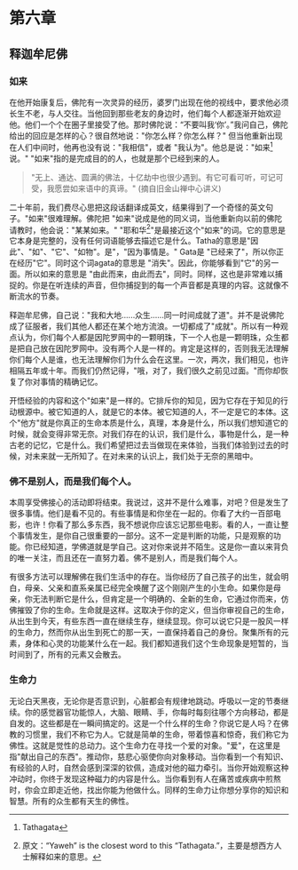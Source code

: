 # 第六章

## 释迦牟尼佛

### 如来

在他开始康复后，佛陀有一次灵异的经历，婆罗门出现在他的视线中，要求他必须长生不老，与人交往。当他回到那些老友的身边时，他们每个人都逐渐开始欢迎他。他们一个个在圈子里接受了他。那时佛陀说：“不要叫我‘你’。”我问自己，佛陀给出的回应是怎样的心？很自然地说："你怎么样？你怎么样？" 但当他重新出现在人们中间时，他再也没有说："我相信"，或者 "我认为"。他总是说："如来[^1]说。" "如来"指的是完成目的的人，也就是那个已经到来的人。

> "无上、通达、圆满的佛法，十亿劫中也很少遇到。有它可看可听，可记可受，我愿尝如来语中的真谛。" (摘自旧金山禅中心讲义)

二十年前，我们费尽心思把这段话翻译成英文，结果得到了一个奇怪的英文句子。"如来"很难理解。佛陀把 "如来"说成是他的同义词，当他重新向以前的佛陀请教时，他会说："某某如来。" "耶和华[^2]"是最接近这个"如来"的词。它的意思是它本身是完整的，没有任何词语能够去描述它是什么。Tatha的意思是"因此"、"如"、"它"、"如物"。是"，"因为事情是。" Gata是 "已经来了"，所以你正在经历"它"。同时这个词agata的意思是 "消失"。因此，你能够看到"它"的另一面。所以如来的意思是 "由此而来，由此而去"，同时。同样，这也是非常难以捕捉的。你是在听连续的声音，但你捕捉到的每一个声音都是真理的内容。这就像不断流水的节奏。

释迦牟尼佛，自己说："我和大地......众生......同一时间成就了道"。并不是说佛陀成了征服者，我们其他人都还在某个地方流浪。一切都成了"成就"。所以有一种观点认为，你们每个人都是因陀罗网中的一颗明珠，下一个人也是一颗明珠，众生都是把自己放在因陀罗网中。没有两个人是一样的。肯定是这样的，否则我无法理解你们每个人是谁，也无法理解你们为什么会在这里。一次，两次，我们相见，也许相隔五年或十年。而我们仍然记得，"哦，对了，我们很久之前见过面。"而你却恢复了你对事情的精确记忆。

开悟经验的内容和这个"如来"是一样的。它排斥你的知见，因为它存在于知见的行动根源中。被它知道的人，就是它的本体。被它知道的人，不一定是它的本体。这个"他方"就是你真正的生命本质是什么，真理，本身是什么，所以我们想知道它的时候，就会变得非常无奈。对我们存在的认识，我们是什么，事物是什么，是一种古老的记忆，它是什么。我们希望把过去当做现在来体验，当我们体验到过去的时候，对未来就一无所知了。在对未来的认识上，我们处于无奈的黑暗中。

### 佛不是别人，而是我们每个人。
本周享受佛接心的活动即将结束。我说过，这并不是什么难事，对吧？但是发生了很多事情。他们是看不见的。有些事情是和你坐在一起的。你看了大约一百部电影，也许！你看了那么多东西，我不想说你应该忘记那些电影。看的人，一直让整个事情发生，是你自己很重要的一部分。这不一定是判断的功能，只是观察的功能。你已经知道，学佛道就是学自己。这对你来说并不陌生。这是你一直以来背负的唯一关注，而且还在一直努力着。佛不是别人，而是我们每个人。

有很多方法可以理解佛在我们生活中的存在。当你经历了自己孩子的出生，就会明白，母亲、父亲和直系亲属已经完全唤醒了这个刚刚产生的小生命。如果你是母亲，你无法判断它是什么，但肯定是一个明确的、全新的生命，它通过你而来，仿佛摧毁了你的生命。生命就是这样。这取决于你的定义，但当你审视自己的生命，从出生到今天，有些东西一直在继续生存，继续显现。你可以说它只是一股风一样的生命力，然而你从出生到死亡的那一天，一直保持着自己的身份。聚集所有的元素，身体和心灵的功能某什么在一起。我们都知道我们这个生命现象是短暂的，当时间到了，所有的元素又会散去。

### 生命力
无论白天黑夜，无论你是否意识到，心脏都会有规律地跳动。呼吸以一定的节奏继续。你的感觉器官功能惊人，大脑、眼睛、手，你每时每刻往哪个方向移动，都是自发的。这些都是在一瞬间搞定的。这是一个什么样的生命？你说它是人吗？在佛教的习惯里，我们不称它为人。它就是简单的生命，带着惊喜和惊奇，我们称它为佛性。这就是觉性的总动力。这个生命力在寻找一个爱的对象。"爱"，在这里是指"献出自己的东西"。推动你，慈悲心驱使你向对象移动。当你看到一个有知识、有经验的人时，自然会感到深深的钦佩，造成对他的磁力牵引。当你开始观察这种冲动时，你终于发现这种磁力的内容是什么。当你看到有人在痛苦或疾病中煎熬时，你会立即走近他，找出你能为他做什么。同样的生命力让你想分享你的知识和智慧。所有的众生都有天生的佛性。

[^1]: Tathagata
[^2]: 原文：“Yaweh” is the closest word to this “Tathagata.”，主要是想西方人士解释如来的意思。